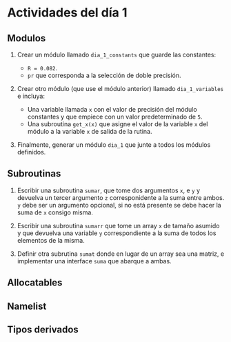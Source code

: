 # Actividades del día 1

## Modulos

1. Crear un módulo llamado `dia_1_constants` que guarde las constantes:
   - `R = 0.082`.
   - `pr` que corresponda a la selección de doble precisión.

2. Crear otro módulo (que use el módulo anterior) llamado `dia_1_variables` 
   e incluya:
   - Una variable llamada `x` con el valor de precisión del módulo constantes
     y que empiece con un valor predeterminado de `5`. 
   - Una subroutina `get_x(x)` que asigne el valor de la variable `x` del módulo
     a la variable `x` de salida de la rutina.

5. Finalmente, generar un módulo `dia_1` que junte a todos los módulos
   definidos.

## Subroutinas

1. Escribir una subroutina `sumar`, que tome dos argumentos `x`, e `y` y
   devuelva un tercer argumento `z` corresponidente a la suma entre ambos.
   `y` debe ser un argumento opcional, si no está presente se debe hacer la 
   suma de `x` consigo misma.

2. Escribir una subroutina `sumarr` que tome un array `x` de tamaño asumido y
   que devuelva una variable `y` correspondiente a la suma de todos los
   elementos de la misma.

3. Definir otra subrutina `sumat` donde en lugar de un array sea una matriz,
   e implementar una interface `suma` que abarque a ambas.

## Allocatables

## Namelist

## Tipos derivados
